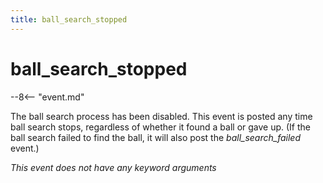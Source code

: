 ```yaml
---
title: ball_search_stopped
---
```


# ball_search_stopped


--8<-- "event.md"

The ball search process has been disabled. This event is posted any time
ball search stops, regardless of whether it found a ball or gave up. (If
the ball search failed to find the ball, it will also post the
*ball_search_failed* event.)

*This event does not have any keyword arguments*
